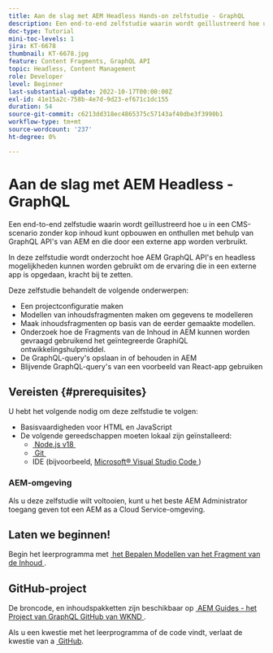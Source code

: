 ```yaml
---
title: Aan de slag met AEM Headless Hands-on zelfstudie - GraphQL
description: Een end-to-end zelfstudie waarin wordt geïllustreerd hoe u inhoud kunt samenstellen en beschikbaar maken met AEM GraphQL API's.
doc-type: Tutorial
mini-toc-levels: 1
jira: KT-6678
thumbnail: KT-6678.jpg
feature: Content Fragments, GraphQL API
topic: Headless, Content Management
role: Developer
level: Beginner
last-substantial-update: 2022-10-17T00:00:00Z
exl-id: 41e15a2c-758b-4e7d-9d23-ef671c1dc155
duration: 54
source-git-commit: c6213dd318ec4865375c57143af40dbe3f3990b1
workflow-type: tm+mt
source-wordcount: '237'
ht-degree: 0%

---
```


# Aan de slag met AEM Headless - GraphQL

Een end-to-end zelfstudie waarin wordt geïllustreerd hoe u in een CMS-scenario zonder kop inhoud kunt opbouwen en onthullen met behulp van GraphQL API&#39;s van AEM en die door een externe app worden verbruikt.

In deze zelfstudie wordt onderzocht hoe AEM GraphQL API&#39;s en headless mogelijkheden kunnen worden gebruikt om de ervaring die in een externe app is opgedaan, kracht bij te zetten.

Deze zelfstudie behandelt de volgende onderwerpen:

* Een projectconfiguratie maken
* Modellen van inhoudsfragmenten maken om gegevens te modelleren
* Maak inhoudsfragmenten op basis van de eerder gemaakte modellen.
* Onderzoek hoe de Fragments van de Inhoud in AEM kunnen worden gevraagd gebruikend het geïntegreerde GraphiQL ontwikkelingshulpmiddel.
* De GraphQL-query&#39;s opslaan in of behouden in AEM
* Blijvende GraphQL-query&#39;s van een voorbeeld van React-app gebruiken

## Vereisten {#prerequisites}

U hebt het volgende nodig om deze zelfstudie te volgen:

* Basisvaardigheden voor HTML en JavaScript
* De volgende gereedschappen moeten lokaal zijn geïnstalleerd:
   * [&#x200B; Node.js v18 &#x200B;](https://nodejs.org/)
   * [&#x200B; Git &#x200B;](https://git-scm.com/)
   * IDE (bijvoorbeeld, [&#x200B; Microsoft® Visual Studio Code &#x200B;](https://code.visualstudio.com/))

### AEM-omgeving

Als u deze zelfstudie wilt voltooien, kunt u het beste AEM Administrator toegang geven tot een AEM as a Cloud Service-omgeving.

## Laten we beginnen!

Begin het leerprogramma met [&#x200B; het Bepalen Modellen van het Fragment van de Inhoud &#x200B;](content-fragment-models.md).

## GitHub-project

De broncode, en inhoudspakketten zijn beschikbaar op [&#x200B; AEM Guides - het Project van GraphQL GitHub van WKND &#x200B;](https://github.com/adobe/aem-guides-wknd-graphql).

Als u een kwestie met het leerprogramma of de code vindt, verlaat de kwestie van a [&#x200B; GitHub &#x200B;](https://github.com/adobe/aem-guides-wknd-graphql/issues).
